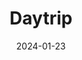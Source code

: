 ---  
layout: startup_page  
title: "Daytrip"  
id: "daytrip.com"  
permalink: "/daytripdaytrip.com01232024/"  
website: "https://www.daytrip.com/"  
funding_round: "Series B"  
funding_amount: "$10M"  
investors: "Taiwania Capital, Euroventures, J&T Ventures, N1"  
about: "Daytrip is a global travel platform offering private door-to-door car transfers in over 110 countries. It provides English-speaking drivers and optional sightseeing stops, aiming to enhance the travel experience and offer unique, customizable journeys."  
markets: "Travel, Leisure, Travel & Tourism"  
hq: "London, England, United Kingdom"  
founded_year: "2015"  
linkedin: "https://www.linkedin.com/company/daytrip"  
twitter: "https://twitter.com/mydaytrip"  
instagram: "https://www.instagram.com/mydaytrip"  
facebook: "https://www.facebook.com/myDaytrip"  
crunchbase: "https://www.crunchbase.com/organization/daytrip"  
pitchbook: "https://pitchbook.com/profiles/company/171891-28"  

date_display: "23-Jan-2024"  
date: "2024-01-23"

# SEO Optimization  
meta_title: "Daytrip - Series B Funding ($10M)"  
meta_description: "Daytrip, Daytrip is a global travel platform offering private door-to-door car transfers in over 110 countries. It provides English-speaking drivers and option..."  
meta_keywords: "Daytrip, Travel, Leisure, Travel & Tourism, Series B funding"  
canonical_url: "https://startup.projectstartups.com/daytripdaytrip.com01232024/"  
---